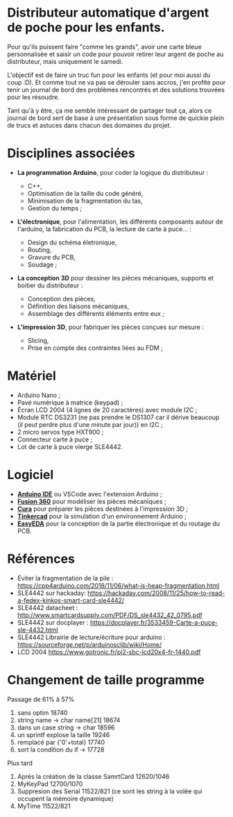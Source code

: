# Distributeur automatique d'argent de poche pour les enfants.

Pour qu'ils puissent faire "comme les grands", avoir une carte bleue personnalisée et saisir un code pour pouvoir retirer leur argent de poche au distributeur, mais uniquement le samedi.

L'objectif est de faire un truc fun pour les enfants (et pour moi aussi du coup :D). Et comme tout ne va pas se dérouler sans accros, j'en profite pour tenir un journal de bord des problèmes rencontrés et des solutions trouvées pour les résoudre.

Tant qu'à y être, ça me semble intéressant de partager tout ça, alors ce journal de bord sert de base à une présentation sous forme de quickie plein de trucs et astuces dans chacun des domaines du projet.

# Disciplines associées

- **La programmation Arduino**, pour coder la logique du distributeur :
    - C++,
    - Optimisation de la taille du code généré,
    - Minimisation de la fragmentation du tas,
    - Gestion du temps ;

- **L'électronique**, pour l'alimentation, les différents composants autour de l'arduino, la fabrication du PCB, la lecture de carte à puce... :
  - Design du schéma életronique,
  - Routing,
  - Gravure du PCB,
  - Soudage ;

- **La conception 3D** pour dessiner les pièces mécaniques, supports et boitier du distributeur :
    - Conception des pièces,
    - Définition des liaisons mécaniques,
    - Assemblage des différents éléments entre eux ;

- **L'impression 3D**, pour fabriquer les pièces conçues sur mesure :
    - Slicing,
    - Prise en compte des contraintes liées au FDM ;


# Matériel
- Arduino Nano ;
- Pavé numérique à matrice (keypad) ;
- Écran LCD 2004 (4 lignes de 20 caractères) avec module I2C ;
- Module RTC DS3231 (ne pas prendre le DS1307 car il dérive beaucoup (il peut perdre plus d'une minute par jour)) en I2C ;
- 2 micro servos type HXT900 ;
- Connecteur carte à puce ;
- Lot de carte à puce vierge SLE4442.


# Logiciel
- [**Arduino IDE**](https://www.arduino.cc/en/Main/Software) ou VSCode avec l'extension Arduino ;
- [**Fusion 360**](https://www.autodesk.com/products/fusion-360) pour modéliser les pièces mécaniques ;
- [**Cura**](https://ultimaker.com/en/products/ultimaker-cura-software) pour préparer les pièces destinées à l'impression 3D ;
- [**Tinkercad**](https://www.tinkercad.com) pour la simulation d'un environnement Arduino ;
- [**EasyEDA**](https://easyeda.com) pour la conception de la partie électronique et du routage du PCB.

# Références
- Éviter la fragmentation de la pile : https://cpp4arduino.com/2018/11/06/what-is-heap-fragmentation.html 
- SLE4442 sur hackaday: https://hackaday.com/2008/11/25/how-to-read-a-fedex-kinkos-smart-card-sle4442/
- SLE4442 datacheet : http://www.smartcardsupply.com/PDF/DS_sle4432_42_0795.pdf
- SLE4442 sur docplayer : https://docplayer.fr/3533459-Carte-a-puce-sle-4432.html
- SLE4442 Librairie de lecture/écriture pour arduino : https://sourceforge.net/p/arduinosclib/wiki/Home/
- LCD 2004 https://www.gotronic.fr/pj2-sbc-lcd20x4-fr-1440.pdf

# Changement de taille programme

Passage de 61% à 57%
1. sans optim 18740
1. string name -> char name[21] 18674
1. dans un case string -> char 18596
1. un sprintf explose la taille 19246
1. remplacé par {'0'+total} 17740
1. sort la condition du if -> 17728


Plus tard
1. Aprés la création de la classe SamrtCard 12620/1046
1. MyKeyPad                                 12700/1070
1. Suppresion des Serial                    11522/821 (ce sont les string à la volée qui occupent la mémoire dynamique)
1. MyTime                                   11522/821